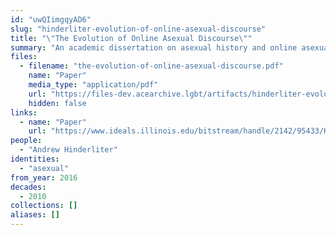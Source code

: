 ```yaml
---
id: "uwQIimgqyAD6"
slug: "hinderliter-evolution-of-online-asexual-discourse"
title: "\"The Evolution of Online Asexual Discourse\""
summary: "An academic dissertation on asexual history and online asexual discourse from the late 1990s to the early 2010s"
files:
  - filename: "the-evolution-of-online-asexual-discourse.pdf"
    name: "Paper"
    media_type: "application/pdf"
    url: "https://files-dev.acearchive.lgbt/artifacts/hinderliter-evolution-of-online-asexual-discourse/the-evolution-of-online-asexual-discourse.pdf"
    hidden: false
links:
  - name: "Paper"
    url: "https://www.ideals.illinois.edu/bitstream/handle/2142/95433/HINDERLITER-DISSERTATION-2016.pdf"
people:
  - "Andrew Hinderliter"
identities:
  - "asexual"
from_year: 2016
decades:
  - 2010
collections: []
aliases: []
---
```

